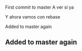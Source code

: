 ﻿First commit to master
A ver si ya

Y ahora vamos con rebase

Added to master again


## Added to master again
